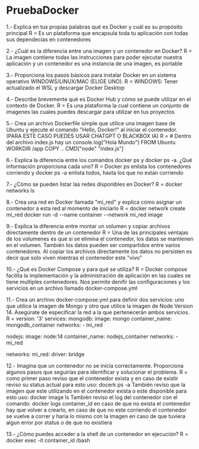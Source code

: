 # PruebaDocker
1.- Explica en tus propias palabras qué es Docker y cuál es su propósito principal
R = Es un plataforma que encapsula toda tu aplicación con todas sus dependecias en contenedores

2.- ¿Cuál es la diferencia entre una imagen y un contenedor en Docker?
R = La imagen contiene todas las instrucciones para poder ejecutar nuestra aplicación y un contenedor es una instancia de una imagen, es portable

3.- Proporciona los pasos básicos para instalar Docker en un sistema operativo WINDOWS/LINUX/MAC (ELIGE UNO).
R = WINDOWS:
Tener actualizado el WSL y descargar Docker Desktop

4.- Describe brevemente qué es Docker Hub y cómo se puede utilizar en el contexto de Docker.
R = Es una plataforma la cual contiene un conjunto de imagenes las cuales puedes descargar para utilizar en tus proyectos

5.- Crea un archivo Dockerfile simple que utilice una imagen base de Ubuntu y ejecute el comando "Hello, Docker!" al iniciar el contenedor.  (PARA ESTE CASO PUEDES USAR CHATGPT O BLACKBOX IA)
R =
    # Dentro del archivo index.js hay un console.log("Hola Mundo")
    FROM Ubuntu
    WORKDIR /app
    COPY ..
    CMD["node" "index.js"]

6.- Explica la diferencia entre los comandos docker ps y docker ps -a. ¿Qué información proporciona cada uno?
R = Docker ps enlista los contenedores corriendo y docker ps -a enlista todos, hasta los que no estan corriendo

7.- ¿Cómo se pueden listar las redes disponibles en Docker?
R = docker networks ls

8.- Crea una red en Docker llamada "mi_red" y explica cómo asignar un contenedor a esta red al momento de iniciarlo
R = docker network create mi_red    docker run -d --name container --network mi_red image

9.- Explica la diferencia entre montar un volumen y copiar archivos directamente dentro de un contenedor
R = Una de las principales ventajas de los volumenes es que si se elimina el contenedor, los datos se mantienen en el volumen. También los datos pueden ser compartidos entre varios contenedores. Al copiar los archivos directamente los datos no persisten es decir que solo viven mientras el contenedor este "vivo" 

10.- ¿Qué es Docker Compose y para qué se utiliza?
R = Docker compose facilita la implementación y la administración de aplicación en las cuales se tiene multiples contenedores. Nos permite denifir las configuraciones y los servicios en un archivo llamado docker-compose.yml

11.- Crea un archivo docker-compose.yml para definir dos servicios: uno que utilice la imagen de Mongo y otro que utilice la imagen de Node Version 14. Asegúrate de especificar la red a la que pertenecerán ambos servicios.
R = version: '3'
services:
  mongodb:
    image: mongo
    container_name: mongodb_container
    networks:
      - mi_red

  nodejs:
    image: node:14
    container_name: nodejs_container
    networks:
      - mi_red

networks:
  mi_red:
    driver: bridge
    
12.- Imagina que un contenedor no se inicia correctamente. Proporciona algunos pasos que seguirías para identificar y solucionar el problema. 
R = como primer paso reviso que el contenedor exista y en caso de existir reviso su status actual para esto uso: docerk ps -a
También reviso que la imagen que este utilizando en el contenedor exista o este disponible para esto uso: docker image ls
También reviso el log del contenedor con el comando: docker logs container_id
en caso de que no exista el contenedor hay que volver a crearlo, en caso de que no este corriendo el contenedor se vuelve a correr y haria lo mismo con la imagen en caso de que tuviera algun error por status o de que no existiera

13.- ¿Cómo puedes acceder a la shell de un contenedor en ejecución?
R = docker exec -it container_id /bash
